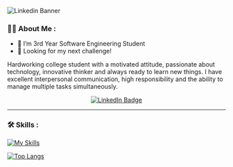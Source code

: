
![Linkedin Banner](https://user-images.githubusercontent.com/8725819/203519969-794dfd67-b470-436f-9590-ebd97d291d7d.png)

### :man_technologist: About Me :
- :telescope: I’m 3rd Year Software Engineering Student
- :seedling: Looking for my next challenge!

Hardworking college student with a motivated attitude, passionate about technology, innovative thinker and always ready to learn new things. I have excellent interpersonal communication, high responsibility and the ability to manage multiple tasks simultaneously.

<div id="badges" align="center">
  <a href="https://www.linkedin.com/in/idooriane/">
    <img src="https://img.shields.io/badge/LinkedIn-blue?style=for-the-badge&logo=linkedin&logoColor=white" alt="LinkedIn Badge"/>
  </a>
</div>

---

### :hammer_and_wrench: Skills :

[![My Skills](https://skillicons.dev/icons?i=c,cs,cpp,java,py,mysql,r,git,bash,arduino,visualstudio,eclipse,idea,vscode,linux,raspberrypi,ps,pr,github&theme=light)](https://skillicons.dev)


[![Top Langs](https://github-readme-stats.vercel.app/api/top-langs/?username=orianeido)](https://github.com/yushi1007)
